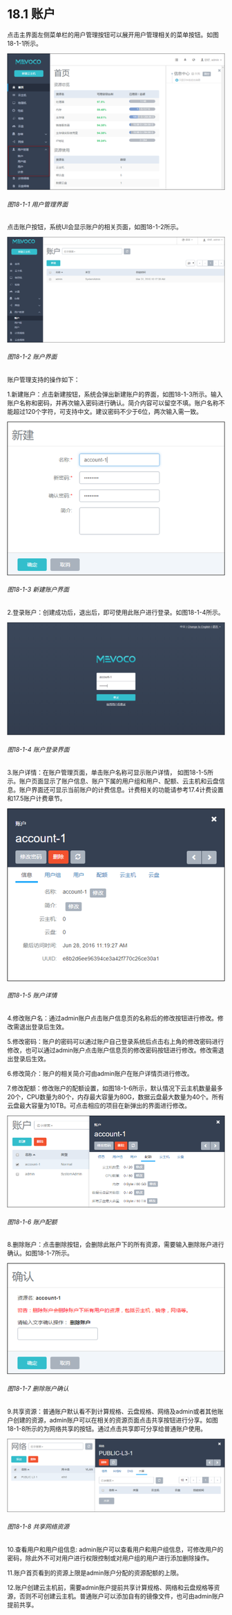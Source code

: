 # 18.1 账户

点击主界面左侧菜单栏的用户管理按钮可以展开用户管理相关的菜单按钮。如图18-1-1所示。

![png](../images/18-1-1.png "图18-1-1  用户管理界面")
###### 图18-1-1  用户管理界面

点击账户按钮，系统UI会显示账户的相关页面，如图18-1-2所示。

![png](../images/18-1-2.png "图18-1-2  账户界面")
###### 图18-1-2  账户界面

账户管理支持的操作如下：

1.新建账户：点击新建按钮，系统会弹出新建账户的界面，如图18-1-3所示。输入账户名称和密码，并再次输入密码进行确认。简介内容可以留空不填。账户名称不能超过120个字符，可支持中文。建议密码不少于6位，两次输入需一致。

![png](../images/18-1-3.png "图18-1-3  新建账户界面")
###### 图18-1-3  新建账户界面

2.登录账户：创建成功后，退出后，即可使用此账户进行登录。如图18-1-4所示。

![png](../images/18-1-4.png "图18-1-4 账户登录界面")
###### 图18-1-4 账户登录界面

3.账户详情：在账户管理页面，单击账户名称可显示账户详情， 如图18-1-5所示。账户页面显示了账户信息、账户下属的用户组和用户、配额、云主机和云盘信息。账户界面还可显示当前账户的计费信息。计费相关的功能请参考17.4计费设置和17.5账户计费章节。

![png](../images/18-1-5.png "图18-1-5 账户详情")
###### 图18-1-5 账户详情

4.修改账户名：通过admin账户点击账户信息页的名称后的修改按钮进行修改。修改需退出登录后生效。

5.修改密码：账户的密码可以通过账户自己登录系统后点击右上角的修改密码进行修改，也可以通过admin账户点击账户信息页的修改密码按钮进行修改。修改需退出登录后生效。

6.修改简介：账户的相关简介可由admin账户在账户详情页进行修改。

7.修改配额：修改账户的配额设置，如图18-1-6所示，默认情况下云主机数量最多20个，CPU数量为80个，内存最大容量为80G，数据云盘最大数量为40个。所有云盘最大容量为10TB。可点击相应的项目在新弹出的界面进行修改。

![png](../images/18-1-6.png "图18-1-6 账户配额")
###### 图18-1-6 账户配额

8.删除账户：点击删除按钮，会删除此账户下的所有资源，需要输入删除账户进行确认。如图18-1-7所示。

![png](../images/18-1-7.png "图18-1-7 删除账户确认")
###### 图18-1-7 删除账户确认

9.共享资源：普通账户默认看不到计算规格、云盘规格、网络及admin或者其他账户创建的资源，admin账户可以在相关的资源页面点击共享按钮进行分享。如图18-1-8所示的为网络共享的按钮。通过点击共享即可分享给普通账户使用。

![png](../images/18-1-8.png "图18-1-8 共享网络资源")
###### 图18-1-8 共享网络资源

10.查看用户和用户组信息: admin账户可以查看用户和用户组信息，可修改用户的密码，除此外不可对用户进行权限控制或对用户组的用户进行添加删除操作。

11.账户首页看到的资源上限是admin账户分配的资源配额的上限。

12.账户创建云主机前，需要admin账户提前共享计算规格、网络和云盘规格等资源，否则不可创建云主机。普通账户可以添加自有的镜像文件，也可由admin账户提前共享。

